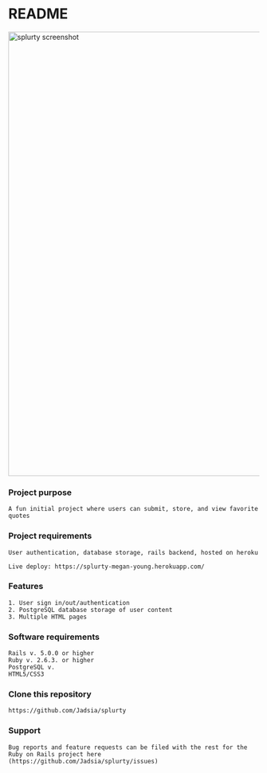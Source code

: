 # README

<img width="892" alt="splurty screenshot" src="https://user-images.githubusercontent.com/48420271/67197511-ccaa8900-f3b1-11e9-98db-b81c7ca97c74.PNG">

### Project purpose
    A fun initial project where users can submit, store, and view favorite quotes

### Project requirements
    User authentication, database storage, rails backend, hosted on heroku
    
    Live deploy: https://splurty-megan-young.herokuapp.com/

### Features
    1. User sign in/out/authentication
    2. PostgreSQL database storage of user content
    3. Multiple HTML pages

### Software requirements
    Rails v. 5.0.0 or higher
    Ruby v. 2.6.3. or higher
    PostgreSQL v. 
    HTML5/CSS3

### Clone this repository
    https://github.com/Jadsia/splurty

### Support
    Bug reports and feature requests can be filed with the rest for the Ruby on Rails project here
    (https://github.com/Jadsia/splurty/issues)

